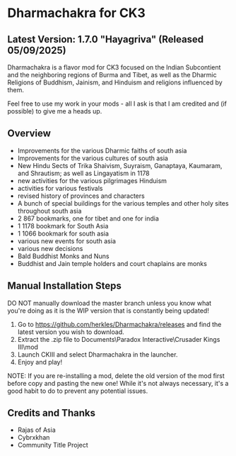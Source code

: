 # Dharmachakra for CK3

## Latest Version: 1.7.0 "Hayagriva" (Released 05/09/2025)

Dharmachakra is a flavor mod for CK3 focused on the Indian Subcontient and the neighboring regions of Burma and Tibet, as well as the Dharmic Religions of Buddhism, Jainism, and Hinduism and religions influenced by them.

Feel free to use my work in your mods - all I ask is that I am credited and (if possible) to give me a heads up.

## Overview

- Improvements for the various Dharmic faiths of south asia
- Improvements for the various cultures of south asia
- New Hindu Sects of Trika Shaivism, Suyraism, Ganaptaya, Kaumaram, and Shrautism​; as well as Lingayatism in 1178
- new activities for the various pilgrimages Hinduism
- activities for various festivals
- revised history of provinces and characters
- A bunch of special buildings for the various temples and other holy sites throughout south asia
- 2 867 bookmarks, one for tibet and one for india
- 1 1178 bookmark for South Asia
- 1 1066 bookmark for south asia
- various new events for south asia
- various new decisions
- Bald Buddhist Monks and Nuns​
- Buddhist and Jain temple holders and court chaplains are monks​

## Manual Installation Steps

DO NOT manually download the master branch unless you know what you're doing as it is the WIP version that is constantly being updated!

1. Go to <https://github.com/herkles/Dharmachakra/releases> and find the latest version you wish to download.
2. Extract the .zip file to Documents\Paradox Interactive\Crusader Kings III\mod
3. Launch CKIII and select Dharmachakra in the launcher.
4. Enjoy and play!

NOTE: If you are re-installing a mod, delete the old version of the mod first before copy and pasting the new one! While it's not always necessary, it's a good habit to do to prevent any potential issues.

## Credits and Thanks

- Rajas of Asia
- Cybrxkhan
- Community Title Project
